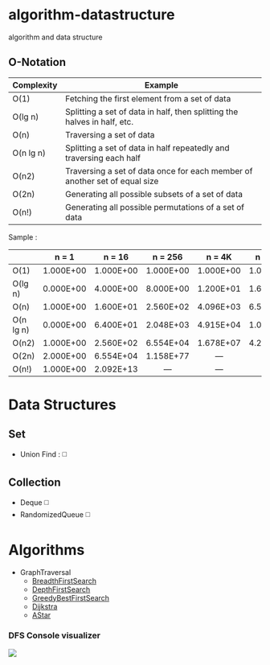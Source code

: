 # algorithm-datastructure

algorithm and data structure


## O-Notation

| Complexity | Example                                                                    |
|------------|----------------------------------------------------------------------------|
| O(1)       | Fetching the first element from a set of data                              |
| O(lg n)    | Splitting a set of data in half, then splitting the halves in half, etc.   |
| O(n)       | Traversing a set of data                                                   |
| O(n lg n)  | Splitting a set of data in half repeatedly and traversing each half        |
| O(n2)      | Traversing a set of data once for each member of another set of equal size |
| O(2n)      | Generating all possible subsets of a set of data                           |
| O(n!)      | Generating all possible permutations of a set of data                      |


Sample :

|           |   n = 1   |   n = 16  |  n = 256  |   n = 4K  |  n = 64K  |   n = 1M  |
|-----------|:---------:|:---------:|:---------:|:---------:|:---------:|:---------:|
| O(1)      | 1.000E+00 | 1.000E+00 | 1.000E+00 | 1.000E+00 | 1.000E+00 | 1.000E+00 |
| O(lg n)   | 0.000E+00 | 4.000E+00 | 8.000E+00 | 1.200E+01 | 1.600E+01 | 2.000E+01 |
| O(n)      | 1.000E+00 | 1.600E+01 | 2.560E+02 | 4.096E+03 | 6.554E+04 | 1.049E+06 |
| O(n lg n) | 0.000E+00 | 6.400E+01 | 2.048E+03 | 4.915E+04 | 1.049E+06 | 2.097E+07 |
| O(n2)     | 1.000E+00 | 2.560E+02 | 6.554E+04 | 1.678E+07 | 4.295E+09 | 1.100E+12 |
| O(2n)     | 2.000E+00 | 6.554E+04 | 1.158E+77 |     —     |     —     |     —     |
| O(n!)     | 1.000E+00 | 2.092E+13 |     —     |     —     |     —     |     —     |


# Data Structures

## Set

- Union Find : :white_medium_square:

## Collection
- Deque :white_medium_square:
- RandomizedQueue  :white_medium_square:


# Algorithms

- GraphTraversal
  - [BreadthFirstSearch](src/Algorithms/GraphTraversal/BreadthFirstSearch.cs)
  - [DepthFirstSearch](src/Algorithms/GraphTraversal/DepthFirstSearch.cs)
  - [GreedyBestFirstSearch](src/Algorithms/GraphTraversal/GreedyBestFirstSearch.cs)
  - [Dijkstra](src/Algorithms/GraphTraversal/Dijkstra.cs)
  - [AStar](src/Algorithms/GraphTraversal/AStar.cs)


### DFS Console visualizer

![](https://raw.githubusercontent.com/evilz/algorithm-datastructure/master/DFS-Visualizer.gif)
